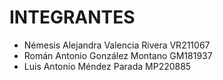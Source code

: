 # INTEGRANTES

- Némesis Alejandra Valencia Rivera VR211067
- Román Antonio González Montano GM181937
- Luis Antonio Méndez Parada MP220885
